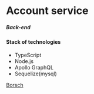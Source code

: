# Account service

##### Back-end

#### Stack of technologies

- TypeScript
- Node.js
- Apollo GraphQL
- Sequelize(mysql)

[Borsch](https://github.com/penhersky/shani-borsch)
